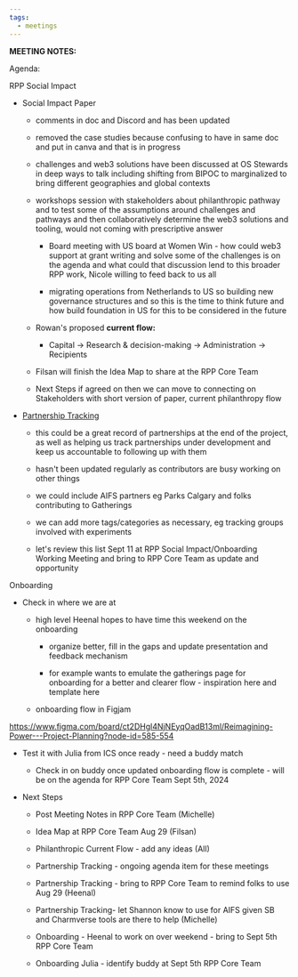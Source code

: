 ```yaml
---
tags:
  - meetings
---
```


**MEETING NOTES:**

Agenda:

RPP Social Impact

- Social Impact Paper

  - comments in doc and Discord and has been updated

  - removed the case studies because confusing to have in same doc and put in canva and that is in progress 

  - challenges and web3 solutions have been discussed at OS Stewards in deep ways to talk including shifting from BIPOC to marginalized to bring different geographies and global contexts

  - workshops session with stakeholders about philanthropic pathway and to test some of the assumptions around challenges and pathways and then collaboratively determine the web3 solutions and tooling, would not coming with prescriptive answer

    - Board meeting with US board at Women Win - how could web3 support at grant writing and solve some of the challenges is on the agenda and what could that discussion lend to this broader RPP work, Nicole willing to feed back to us all

    - migrating operations from Netherlands to US so building new governance structures and so this is the time to think future and how build foundation in US for this to be considered in the future

  - Rowan's proposed **current flow:**

    - Capital -> Research & decision-making -> Administration -> Recipients

  - Filsan will finish the Idea Map to share at the RPP Core Team 

  - Next Steps if agreed on then we can move to connecting on Stakeholders with short version of paper, current philanthropy flow

- [Partnership Tracking](https://app.charmverse.io/superbenefit/partnership-tracking-8149653416840166)

  - this could be a great record of partnerships at the end of the project, as well as helping us track partnerships under development and keep us accountable to following up with them

  - hasn't been updated regularly as contributors are busy working on other things

  - we could include AIFS partners eg Parks Calgary and folks contributing to Gatherings

  - we can add more tags/categories as necessary, eg tracking groups involved with experiments

  - let's review this list Sept 11 at RPP Social Impact/Onboarding Working Meeting and bring to RPP Core Team as update and opportunity 

Onboarding

- Check in where we are at

  - high level Heenal hopes to have time this weekend on the onboarding

    - organize better, fill in the gaps and update presentation and feedback mechanism 

    - for example wants to emulate the gatherings page for onboarding for a better and clearer flow - inspiration here  and template here 

  - onboarding flow in Figjam 

 https://www.figma.com/board/ct2DHgl4NjNEyqOadB13ml/Reimagining-Power---Project-Planning?node-id=585-554

  - Test it with Julia from ICS once ready - need a buddy match

    - Check in on buddy once updated onboarding flow is complete - will be on the agenda for RPP Core Team Sept 5th, 2024

- Next Steps

  - Post Meeting Notes in RPP Core Team (Michelle)

  - Idea Map at RPP Core Team Aug 29 (Filsan)

  - Philanthropic Current Flow - add any ideas (All)

  - Partnership Tracking - ongoing agenda item for these meetings

  - Partnership Tracking - bring to RPP Core Team to remind folks to use Aug 29 (Heenal)

  - Partnership Tracking- let Shannon know to use for AIFS given SB and Charmverse tools are there to help (Michelle)

  - Onboarding - Heenal to work on over weekend - bring to Sept 5th RPP Core Team

  - Onboarding Julia - identify buddy at Sept 5th RPP Core Team